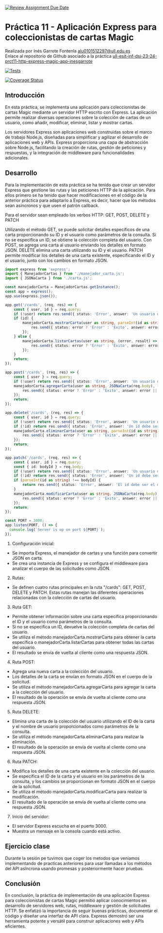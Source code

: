 [![Review Assignment Due Date](https://classroom.github.com/assets/deadline-readme-button-24ddc0f5d75046c5622901739e7c5dd533143b0c8e959d652212380cedb1ea36.svg)](https://classroom.github.com/a/sNC2m9MU)

# Práctica 11 - Aplicación Express para coleccionistas de cartas Magic

Realizada por Inés Garrote Fontenla [alu0101512297@ull.edu.es](alu0101512297@ull.edu.es)  
Enlace al repositorio de Github asociado a la práctica [ull-esit-inf-dsi-23-24-prct11-http-express-magic-app-inesgarrote](https://github.com/ULL-ESIT-INF-DSI-2324/ull-esit-inf-dsi-23-24-prct11-http-express-magic-app-inesgarrote.git)

[![Tests](https://github.com/ULL-ESIT-INF-DSI-2324/ull-esit-inf-dsi-23-24-prct11-http-express-magic-app-inesgarrote/actions/workflows/node.js.yml/badge.svg)](https://github.com/ULL-ESIT-INF-DSI-2324/ull-esit-inf-dsi-23-24-prct11-http-express-magic-app-inesgarrote/actions/workflows/node.js.yml)

[![Coverage Status](https://coveralls.io/repos/github/ULL-ESIT-INF-DSI-2324/ull-esit-inf-dsi-23-24-prct11-http-express-magic-app-inesgarrote/badge.svg?branch=main)](https://coveralls.io/github/ULL-ESIT-INF-DSI-2324/ull-esit-inf-dsi-23-24-prct11-http-express-magic-app-inesgarrote?branch=main)

## Introducción
En esta práctica, se implementa una aplicación para coleccionistas de cartas Magic mediante un servidor HTTP escrito con Express. La aplicación permite realizar diversas operaciones sobre la colección de cartas de un usuario, como añadir, modificar, eliminar, listar y mostrar cartas.

Los servidores Express son aplicaciones web construidas sobre el marco de trabajo Node.js, diseñadas para simplificar y agilizar el desarrollo de aplicaciones web y APIs. Express proporciona una capa de abstracción sobre Node.js, facilitando la creación de rutas, gestión de peticiones y respuestas, y la integración de middleware para funcionalidades adicionales.
## Desarrollo
Para la implementación de esta práctica se ha tenido que crear un servidor Express que gestione las rutas y las peticiones HTTP de la aplicación. Para ellos primero se ha tenido que hacer modificaciones en el código de la anterior práctica para adaptarlo a Express, es decir, hacer que los métodos sean asíncronos y que usen el patrón callback.

Para el servidor sean empleado los verbos HTTP: GET, POST, DELETE y PATCH

Utilizando el método GET, se puede solicitar detalles específicos de una carta proporcionando su ID y el usuario como parámetros de la consulta. Si no se especifica un ID, se obtiene la colección completa del usuario. Con POST, se agrega una carta al usuario enviando los detalles en formato JSON. DELETE elimina una carta utilizando su ID y el usuario. PATCH permite modificar los detalles de una carta existente, especificando el ID y el usuario, junto con los cambios en formato JSON.

```typescript
import express from 'express';
import { ManejadorCartas } from './manejador_carta.js';
import { JSONaCarta } from './carta.js';

const manejadorCarta = ManejadorCartas.getInstance();
const app = express();
app.use(express.json());

app.get('/cards', (req, res) => {
    const { user, id } = req.query;
    if (!user) return res.send({ status: 'Error', answer: 'Un usuario debe ser proporcionado' });
    if (id) {
        manejadorCarta.mostrarCarta(user as string, parseInt(id as string), (error, result) => {
            res.send({ status: error ? 'Error' : 'Éxito', answer: error || result });
        });
    } else {
        manejadorCarta.listarCartas(user as string, (error, result) => {
            res.send({ status: error ? 'Error' : 'Éxito', answer: error || result });
        });
    }
    return;
});

app.post('/cards', (req, res) => {
    const { user } = req.query;
    if (!user) return res.send({ status: 'Error', answer: 'Un usuario debe ser proporcionado' });
    manejadorCarta.agregarCarta(user as string, JSONaCarta(req.body), (error, result) => {
        res.send({ status: error ? 'Error' : 'Éxito', answer: error || result });
    });
    return;
});

app.delete('/cards', (req, res) => {
    const { user, id } = req.query;
    if (!user) return res.send({ status: 'Error', answer: 'Un usuario debe ser proporcionado' });
    if (!id) return res.send({ status: 'Error', answer: 'Un id debe ser proporcionado' });
    manejadorCarta.eliminarCarta(user as string, parseInt(id as string), (error, result) => {
        res.send({ status: error ? 'Error' : 'Éxito', answer: error || result });
    });
    return; 
});

app.patch('/cards', (req, res) => {
    const { user, id } = req.query;
    const { id: bodyId } = req.body;
    if (!user) return res.send({ status: 'Error', answer: 'Un usuario debe ser proporcionado' });
    if (!id) return res.send({ status: 'Error', answer: 'Un id debe ser proporcionado' });
    if (parseInt(id as string) !== bodyId) {
        return res.send({ status: 'Error', answer: 'El id debe ser el mismo en el query y en el body' });
    }
    manejadorCarta.modificarCarta(user as string, JSONaCarta(req.body), (error, result) => {
        res.send({ status: error ? 'Error' : 'Éxito', answer: error || result });
    });
    return; 
});

const PORT = 3000;
app.listen(PORT, () => {
  console.log(`Server is up on port ${PORT}`);
});
```

1. Configuración inicial:
- Se importa Express, el manejador de cartas y una función para convertir JSON en carta.
- Se crea una instancia de Express y se configura el middleware para analizar el cuerpo de las solicitudes como JSON.
2. Rutas:
- Se definen cuatro rutas principales en la ruta "/cards": GET, POST, DELETE y PATCH. Estas rutas manejan las diferentes operaciones relacionadas con la colección de cartas del usuario.
3. Ruta GET:
- Permite obtener información sobre una carta específica proporcionando el ID y el usuario como parámetros de la consulta.
- Si no se especifica un ID, devuelve la colección completa de cartas del usuario.
- Se utiliza el método manejadorCarta.mostrarCarta para obtener la carta específica o manejadorCarta.listarCartas para obtener todas las cartas del usuario.
- El resultado se envía de vuelta al cliente como una respuesta JSON.
4. Ruta POST:
- Agrega una nueva carta a la colección del usuario.
- Los detalles de la carta se envían en formato JSON en el cuerpo de la solicitud.
- Se utiliza el método manejadorCarta.agregarCarta para agregar la carta a la colección del usuario.
- El resultado de la operación se envía de vuelta al cliente como una respuesta JSON.
5. Ruta DELETE:
- Elimina una carta de la colección del usuario utilizando el ID de la carta y el nombre de usuario proporcionados como parámetros de la consulta.
- Se utiliza el método manejadorCarta.eliminarCarta para realizar la eliminación.
- El resultado de la operación se envía de vuelta al cliente como una respuesta JSON.
6. Ruta PATCH:
- Modifica los detalles de una carta existente en la colección del usuario.
- Se especifica el ID de la carta y el usuario en los parámetros de la consulta, y los cambios se proporcionan en formato JSON en el cuerpo de la solicitud.
- Se utiliza el método manejadorCarta.modificarCarta para realizar la modificación.
- El resultado de la operación se envía de vuelta al cliente como una respuesta JSON.
7. Inicio del servidor:
- El servidor Express escucha en el puerto 3000.
- Muestra un mensaje en la consola cuando está activo.
## Ejercicio clase
Durante la sesión pe tuvimos que coger los metodos que veniamos implementando de practicas anteriores para usar llamadas a los métodos del API asíncrona usando promesas y posteriormente hacer pruebas.

## Conclusión
En conclusión, la práctica de implementación de una aplicación Express para coleccionistas de cartas Magic permitió aplicar conocimientos en desarrollo de servidores web, rutas, middleware y gestión de solicitudes HTTP. Se enfatizó la importancia de seguir buenas prácticas, documentar el código y diseñar una interfaz de API clara. Express demostró ser una herramienta potente y versátil para construir aplicaciones web y APIs eficientes.